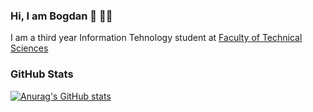 ### Hi, I am Bogdan :wave: 👨‍💻

I am a third year Information Tehnology student at [Faculty of Technical Sciences](http://www.ftn.kg.ac.rs/)

### GitHub Stats

[![Anurag's GitHub stats](https://github-readme-stats.vercel.app/api?username=bogdanm01&show_icons=true)](https://github.com/anuraghazra/github-readme-stats)




